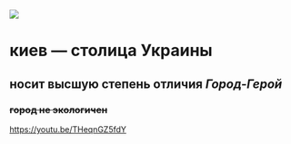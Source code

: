 # ![](https://glavcom.ua/img/gallery/5247/74/446601_big.jpg)
# **киев** — столица Украины
## носит высшую степень отличия *Город-Герой*
### ~~город не экологичен~~
<https://youtu.be/THeqnGZ5fdY>
